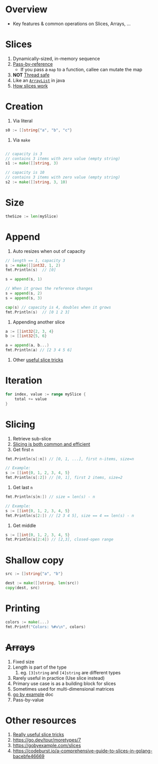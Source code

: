 # Overview
- Key features & common operations on Slices, Arrays, ...


# Slices
1. Dynamically-sized, in-memory sequence
1. [Pass-by-reference](https://www.educative.io/edpresso/pass-by-value-vs-pass-by-reference)
    - If you pass a `map` to a function, callee can mutate the map
1. **NOT** [Thread safe](https://en.wikipedia.org/wiki/Thread_safety)
1. Like an [`ArrayList`](https://docs.oracle.com/en/java/javase/11/docs/api/java.base/java/util/ArrayList.html) in java
1. [How slices work](https://go.dev/blog/slices-intro)

# Creation
1. Via literal
```go
s0 := []string{"a", "b", "c"}
```
1. Via `make`
```go

// capacity is 3
// contains 3 items with zero value (empty string)
s1 := make([]string, 3)

// capacity is 10
// contains 3 items with zero value (empty string)
s2 := make([]string, 3, 10)
```

# Size
```go
theSize := len(mySlice)
```

# Append
1. Auto resizes when out of capacity
```go
// length == 1, capacity 3
s := make([]int32, 1, 2)
fmt.Println(s)  // [0]

s = append(s, 1)

// When it grows the reference changes
s = append(s, 2)
s = append(s, 3)

cap(s) // capacity is 4, doubles when it grows
fmt.Println(s)  // [0 1 2 3]
```
1. Appending another slice
```go
a := []int32{2, 3, 4}
b := []int32{5, 6}

a = append(a, b...)
fmt.Println(a) // [2 3 4 5 6]
```
1. Other [useful slice tricks](https://ueokande.github.io/go-slice-tricks/)


# Iteration
```go
for index, value := range mySlice {
    total += value
}
```


# Slicing
1. Retrieve sub-slice
1. [Slicing is both common and efficient](https://go.dev/blog/slices-intro)
1. Get first `n`
```go
fmt.Println(s[:n]) // [0, 1, ...], first n-items, size=n

// Example:
s := []int{0, 1, 2, 3, 4, 5}
fmt.Println(s[:2]) // [0, 1], first 2 items, size=2
```
1. Get last `n`
```go
fmt.Println(s[n:]) // size = len(s) - n

// Example:
s := []int{0, 1, 2, 3, 4, 5}
fmt.Println(s[2:]) // [2 3 4 5], size == 4 == len(s) - n
```
1. Get middle
```go
s := []int{0, 1, 2, 3, 4, 5}
fmt.Println(s[2:4]) // [2,3], closed-open range
```


# Shallow copy
```go
src := []string{"a", "b"}

dest := make([]string, len(src))
copy(dest, src)
```


# Printing
```go
colors := make(...)
fmt.Printf("Colors: %#v\n", colors)
```


# ~~Arrays~~
1. Fixed size
1. Length is part of the type
    1. eg. `[3]string` and `[4]string` are different types
1. Rarely useful in practice (Use slice instead)
1. Primary use case is as a building block for slices
1. Sometimes used for multi-dimensional matrices
1. [go by example](https://gobyexample.com/arrays) doc
1. Pass-by-value


# Other resources
1. [Really useful slice tricks](https://ueokande.github.io/go-slice-tricks/)
1. https://go.dev/tour/moretypes/7
1. https://gobyexample.com/slices
1. https://codeburst.io/a-comprehensive-guide-to-slices-in-golang-bacebfe46669